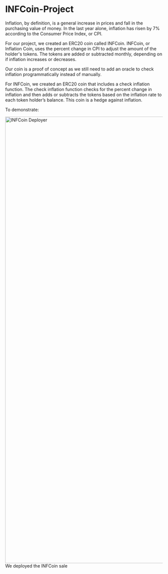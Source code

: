 # INFCoin-Project

Inflation, by definition, is a general increase in prices and fall in the purchasing value of money. In the last year alone, inflation has risen by 7% according to the Consumer Price Index, or CPI.  

For our project, we created an ERC20 coin called INFCoin. INFCoin, or Inflation Coin, uses the percent change in CPI to adjust the amount of the holder's tokens. The tokens are added or subtracted monthly, depending on if inflation increases or decreases.

Our coin is a proof of concept as we still need to add an oracle to check inflation  programmatically instead of manually. 

For INFCoin, we created an ERC20 coin that includes a check inflation function.  The check inflation function checks for the percent change in inflation and then adds or subtracts the tokens based on the inflation rate to each token holder’s balance. This coin is a hedge against inflation. 

To demonstrate: 

<img width="1429" alt="INFCoin Deployer" src="https://user-images.githubusercontent.com/87285522/149602309-bd6daffd-556d-4e04-891a-e51aadb78f01.png">
We deployed the INFCoin sale
